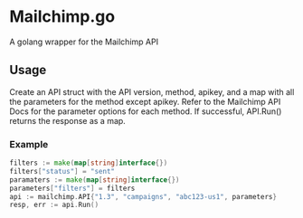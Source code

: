 Mailchimp.go
=========

A golang wrapper for the Mailchimp API

## Usage
Create an API struct with the API version, method, apikey, and a map with all the parameters for the method except apikey.
Refer to the Mailchimp API Docs for the parameter options for each method.
If successful, API.Run() returns the response as a map.

### Example
``` go
filters := make(map[string]interface{})
filters["status"] = "sent"
paramaters := make(map[string]interface{})
parameters["filters"] = filters
api := mailchimp.API{"1.3", "campaigns", "abc123-us1", parameters}
resp, err := api.Run()
